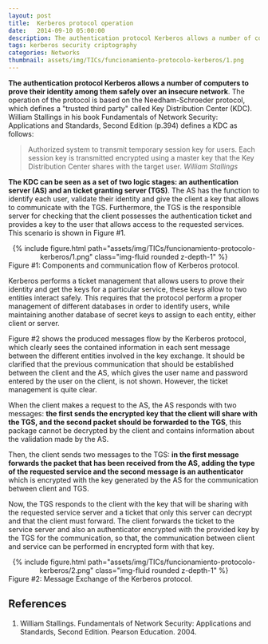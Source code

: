 ```yaml
---
layout: post
title:  Kerberos protocol operation
date:   2014-09-10 05:00:00
description: The authentication protocol Kerberos allows a number of computers to prove their identity among them safely over an insecure network. The operation of the protocol is based on the Needham-Schroeder protocol, which defines a ''trusted third party'' called Key Distribution Center (KDC). 
tags: kerberos security criptography
categories: Networks
thumbnail: assets/img/TICs/funcionamiento-protocolo-kerberos/1.png
---
```

**The authentication protocol Kerberos allows a number of computers to prove their identity among them safely over an insecure network**. The operation of the protocol is based on the Needham-Schroeder protocol, which defines a "trusted third party" called Key Distribution Center (KDC). William Stallings in his book Fundamentals of Network Security: Applications and Standards, Second Edition (p.394) defines a KDC as follows:

>Authorized system to transmit temporary session key for users. Each session key is transmitted encrypted using a master key that the Key Distribution Center shares with the target user. *William Stallings*

**The KDC can be seen as a set of two logic stages: an authentication server (AS) and an ticket granting server (TGS)**. The AS has the function to identify each user, validate their identity and give the client a key that allows to communicate with the TGS. Furthermore, the TGS is the responsible server for checking that the client possesses the authentication ticket and provides a key to the user that allows access to the requested services. This scenario is shown in Figure #1.

<div class="row mt-3" style="text-align: center">
    <div class="col-sm mt-3 mt-md-0">
        {% include figure.html path="assets/img/TICs/funcionamiento-protocolo-kerberos/1.png" class="img-fluid rounded z-depth-1" %}
    </div>
</div>
<div class="caption">
    Figure #1: Components and communication flow of Kerberos protocol.
</div>

Kerberos performs a ticket management that allows users to prove their identity and get the keys for a particular service, these keys allow to two entities interact safely. This requires that the protocol perform a proper management of different databases in order to identify users, while maintaining another database of secret keys to assign to each entity, either client or server.

Figure #2 shows the produced messages flow by the Kerberos protocol, which clearly sees the contained information in each sent message between the different entities involved in the key exchange. It should be clarified that the previous communication that should be established between the client and the AS, which gives the user name and password entered by the user on the client, is not shown. However, the ticket management is quite clear.

When the client makes a request to the AS, the AS responds with two messages: **the first sends the encrypted key that the client will share with the TGS, and the second packet should be forwarded to the TGS**, this package cannot be decrypted by the client and contains information about the validation made by the AS.

Then, the client sends two messages to the TGS: **in the first message forwards the packet that has been received from the AS, adding the type of the requested service and the second message is an authenticator** which is encrypted with the key generated by the AS for the communication between client and TGS.

Now, the TGS responds to the client with the key that will be sharing with the requested service server and a ticket that only this server can decrypt and that the client must forward. The client forwards the ticket to the service server and also an authenticator encrypted with the provided key by the TGS for the communication, so that, the communication between client and service can be performed in encrypted form with that key.

<div class="row mt-3" style="text-align: center">
    <div class="col-sm mt-3 mt-md-0">
        {% include figure.html path="assets/img/TICs/funcionamiento-protocolo-kerberos/2.png" class="img-fluid rounded z-depth-1" %}
    </div>
</div>
<div class="caption">
    Figure #2: Message Exchange of the Kerberos protocol.
</div>

## References

1. William Stallings. Fundamentals of Network Security: Applications and Standards, Second Edition. Pearson Education. 2004.
